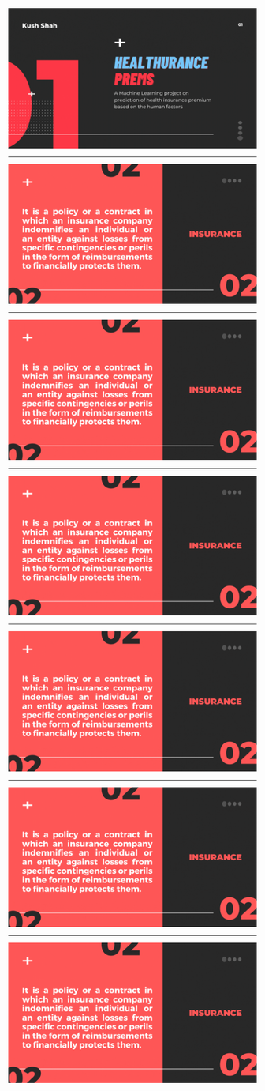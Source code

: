 <img src="https://github.com/shahkv95/healthurance-prems/blob/main/imgs/health%20insurance%20project.gif">

<hr>

<img src="https://github.com/shahkv95/healthurance-prems/blob/main/imgs/2-intro.gif">

<hr>

<img src="https://github.com/shahkv95/healthurance-prems/blob/main/imgs/2-intro.gif">

<hr>

<img src="https://github.com/shahkv95/healthurance-prems/blob/main/imgs/2-intro.gif">

<hr>

<img src="https://github.com/shahkv95/healthurance-prems/blob/main/imgs/2-intro.gif">

<hr>

<img src="https://github.com/shahkv95/healthurance-prems/blob/main/imgs/2-intro.gif">

<hr>

<img src="https://github.com/shahkv95/healthurance-prems/blob/main/imgs/2-intro.gif">
